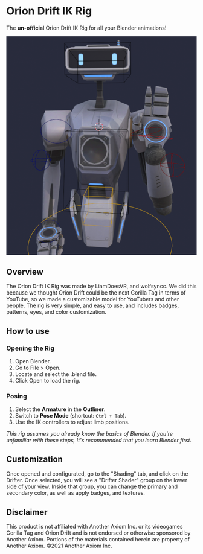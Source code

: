 # Orion Drift IK Rig
The **un-official** Orion Drift IK Rig for all your Blender animations!

![Preview of the model](https://raw.githubusercontent.com/liamdoesvr/OrionDriftIKRig/refs/heads/main/drifterpreview.PNG)

## Overview
The Orion Drift IK Rig was made by LiamDoesVR, and wolfsyncc. We did this because we thought Orion Drift could be the next Gorilla Tag in terms of YouTube, so we made a customizable model for YouTubers and other people. The rig is very simple, and easy to use, and includes badges, patterns, eyes, and color customization.

## How to use
### Opening the Rig

1. Open Blender.
2. Go to File > Open.
3. Locate and select the .blend file.
4. Click Open to load the rig.

### Posing  
1. Select the **Armature** in the **Outliner**.  
2. Switch to **Pose Mode** (shortcut: `Ctrl + Tab`).  
3. Use the IK controllers to adjust limb positions.

*This rig assumes you already know the basics of Blender. If you're unfamiliar with these steps, It's recommended that you learn Blender first.*


## Customization
Once opened and configurated, go to the "Shading" tab, and click on the Drifter. Once selected, you will see a "Drifter Shader" group on the lower side of your view. Inside that group, you can change the primary and secondary color, as well as apply badges, and textures.

## Disclaimer
This product is not affiliated with Another Axiom Inc. or its videogames Gorilla Tag and Orion Drift and is not endorsed or otherwise sponsored by Another Axiom. 
Portions of the materials contained herein are property of Another Axiom. ©2021 Another Axiom Inc.
